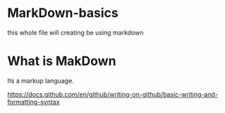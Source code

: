 # MarkDown-basics
this whole file will creating  be using markdown 

# What is MakDown
Its a markup language. 

https://docs.github.com/en/github/writing-on-github/basic-writing-and-formatting-syntax
